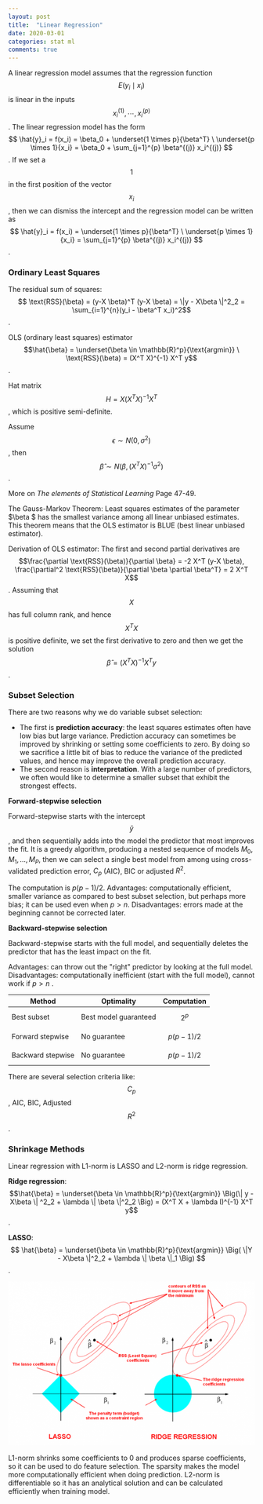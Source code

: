 ```yaml
---
layout: post
title:  "Linear Regression"
date: 2020-03-01
categories: stat ml
comments: true
---
```


A linear regression model assumes that the regression function $$E(y_i \mid x_i)$$ is linear in the inputs $$ x_i^{(1)}, \cdots, x_i^{(p)} $$. The linear regression model has the form $$ \hat{y}_i = f(x_i) =  \beta_0 + \underset{1 \times p}{\beta^T} \ \underset{p \times 1}{x_i} = \beta_0 + \sum_{j=1}^{p} \beta^{(j)} x_i^{(j)} $$. If we set a $$1$$ in the first position of the vector $$x_i$$, then we can dismiss the intercept and the regression model can be written as $$ \hat{y}_i = f(x_i) = \underset{1 \times p}{\beta^T} \ \underset{p \times 1}{x_i} = \sum_{j=1}^{p} \beta^{(j)} x_i^{(j)} $$.

### Ordinary Least Squares

The residual sum of squares: $$ \text{RSS}(\beta) = (y-X \beta)^T (y-X \beta) = \|y - X\beta \|^2_2 = \sum_{i=1}^{n}(y_i - \beta^T x_i)^2$$.

OLS (ordinary least squares) estimator $$\hat{\beta} = \underset{\beta \in \mathbb{R}^p}{\text{argmin}} \ \text{RSS}(\beta) = (X^T X)^{-1} X^T y$$. 

Hat matrix $$H = X (X^T X)^{-1} X^T$$, which is positive semi-definite.

Assume $$\epsilon \sim N(0, \sigma^2)$$, then $$\hat{\beta} \sim N(\beta, (X^TX)^{-1} \sigma^2)$$. 

More on *The elements of Statistical Learning* Page 47-49. 

The Gauss-Markov Theorem: Least squares estimates of the parameter $\beta $ has the smallest variance among all linear unbiased estimates. This theorem means that the OLS estimator is BLUE (best linear unbiased estimator).

Derivation of OLS estimator: The first and second partial derivatives are $$\frac{\partial \text{RSS}(\beta)}{\partial \beta} = -2 X^T (y-X \beta), \frac{\partial^2 \text{RSS}(\beta)}{\partial \beta \partial \beta^T} = 2 X^T X$$. Assuming that $$X$$ has full column rank, and hence $$X^TX$$ is positive definite, we set the first derivative to zero and then we get the solution $$\hat{\beta} = (X^T X)^{-1} X^T y$$.

### Subset Selection

There are two reasons why we do variable subset selection: 

* The first is **prediction accuracy**: the least squares estimates often have low bias but large variance. Prediction accuracy can sometimes be improved by shrinking or setting some coefficients to zero. By doing so we sacrifice a little bit of bias to reduce the variance of the predicted values, and hence may improve the overall prediction accuracy. 
* The second reason is **interpretation**. With a large number of predictors, we often would like to determine a smaller subset that exhibit the strongest effects. 

**Forward-stepwise selection**

Forward-stepwise starts with the intercept $$\bar{y}$$, and then sequentially adds into the model the predictor that most improves the fit. It is a greedy algorithm, producing a nested sequence of models $M_0,M_1,...,M_P$, then we can select a single best model from among using cross-validated prediction error, $C_p$ (AIC), BIC or adjusted $R^2$. 

The computation is $p(p-1)/2$. Advantages: computationally efficient, smaller variance as compared to best subset selection, but perhaps more bias; it can be used even when $p>n$.  Disadvantages: errors made at the beginning cannot be corrected later.

**Backward-stepwise selection**

Backward-stepwise starts with the full model, and sequentially deletes the predictor that has the least impact on the fit.

Advantages: can throw out the "right" predictor by looking at the full model. Disadvantages: computationally inefficient (start with the full model), cannot work if $p>n$ .

| Method            | Optimality            | Computation  |
| ----------------- | --------------------- | ------------ |
| Best subset       | Best model guaranteed | $$2^p$$      |
| Forward stepwise  | No guarantee          | $$p(p-1)/2$$ |
| Backward stepwise | No guarantee          | $$p(p-1)/2$$ |

There are several selection criteria like: $$C_p$$, AIC, BIC, Adjusted $$R^2$$.

### Shrinkage Methods

Linear regression with L1-norm is LASSO and L2-norm is ridge regression.

**Ridge regression**: $$\hat{\beta} = \underset{\beta \in \mathbb{R}^p}{\text{argmin}} \Big(\| y - X\beta \| ^2_2 + \lambda \| \beta \|^2_2 \Big) = (X^T X + \lambda I)^{-1} X^T y$$.

**LASSO**: $$ \hat{\beta} = \underset{\beta \in \mathbb{R}^p}{\text{argmin}} \Big( \|Y - X\beta \|^2_2 + \lambda \| \beta \|_1 \Big) $$.

![LASSO-and-Ridge](/pictures/LASSO-and-Ridge.png)

L1-norm shrinks some coefficients to $0$ and produces sparse coefficients, so it can be used to do feature selection. The sparsity makes the model more computationally efficient when doing prediction. L2-norm is differentiable so it has an analytical solution and can be calculated efficiently when training model. 